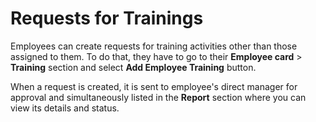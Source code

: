 # Requests for Trainings

Employees can create requests for training activities other than those assigned to them. To do that, they have to go to their **Employee card** > **Training** section and select **Add Employee Training** button.

When a request is created, it is sent to employee's direct manager for approval and simultaneously listed in the **Report** section where you can view its details and status.

